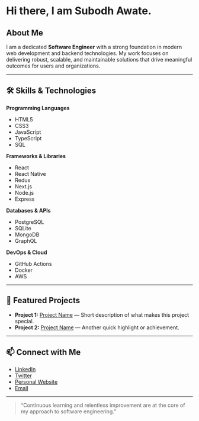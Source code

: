 # Hi there, I am Subodh Awate.

## About Me

I am a dedicated **Software Engineer** with a strong foundation in modern web development and backend technologies. My work focuses on delivering robust, scalable, and maintainable solutions that drive meaningful outcomes for users and organizations.

---

## 🛠️ Skills & Technologies

**Programming Languages**
- HTML5
- CSS3
- JavaScript
- TypeScript
- SQL

**Frameworks & Libraries**
- React
- React Native
- Redux
- Next.js
- Node.js
- Express

**Databases & APIs**
- PostgreSQL
- SQLite
- MongoDB
- GraphQL

**DevOps & Cloud**
- GitHub Actions
- Docker
- AWS

---

## 🌟 Featured Projects

- **Project 1:** [Project Name](https://github.com/your-username/project1) — Short description of what makes this project special.
- **Project 2:** [Project Name](https://github.com/your-username/project2) — Another quick highlight or achievement.

---

## 📫 Connect with Me

- [LinkedIn](https://www.linkedin.com/in/subodh-awate)
- [Twitter](https://x.com/dev_sub27)
- [Personal Website](https://www.subodhawate.com/)
- [Email](mailto:sbhawt@gmail.com)

---

> “Continuous learning and relentless improvement are at the core of my approach to software engineering.”
